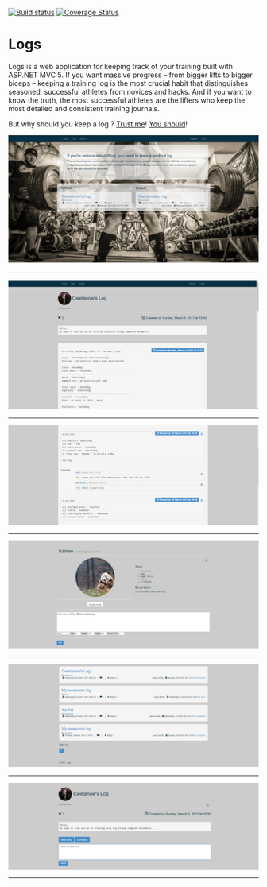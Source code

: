 [![Build status](https://ci.appveyor.com/api/projects/status/github/cwetanow/Logs?branch=master&svg=true)](https://ci.appveyor.com/project/cwetanow/Logs) [![Coverage Status](https://coveralls.io/repos/github/cwetanow/Logs/badge.svg?branch=master)](https://coveralls.io/github/cwetanow/Logs?branch=master)

# Logs

Logs is a web application for keeping track of your training built with ASP.NET MVC 5. If you want massive progress – from bigger lifts to bigger biceps – keeping a training log  is the most crucial habit that distinguishes seasoned, successful athletes from novices and hacks. And if you want to know the truth, the most successful athletes are the lifters who keep the most detailed and consistent training journals.

But why should you keep a log ? [Trust me](https://www.t-nation.com/training/log-your-training-like-a-boss)! [You should](https://www.t-nation.com/training/powerful-reasons-to-use-a-workout-log)!

![Home](./screens/home-page.png?raw=true)
<hr />

![Home](./screens/details.png?raw=true)
<hr />

![Home](./screens/entries.png?raw=true)
<hr />

![Home](./screens/profile.png?raw=true)
<hr />

![Home](./screens/list.png?raw=true)
<hr />

![Home](./screens/new-entry.png?raw=true)
<hr />
